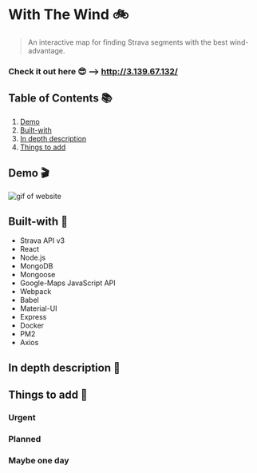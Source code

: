 # With The Wind 🚲

>An interactive map for finding Strava segments with the best wind-advantage.

### Check it out here 😎 --> http://3.139.67.132/

## Table of Contents 📚

1. [Demo](#Demo-)
1. [Built-with](#Built-with-)
1. [In depth description](#In-depth-description-)
1. [Things to add](#Things-to-add-)

## Demo 🎬

<img src="readmeAssets/wind2.gif" alt="gif of website">



## Built-with 💪
 + Strava API v3
 + React
 + Node.js
 + MongoDB
 + Mongoose
 + Google-Maps JavaScript API
 + Webpack
 + Babel
 + Material-UI
 + Express
 + Docker
 + PM2
 + Axios

## In depth description 🔎

## Things to add 📝

### Urgent

### Planned

### Maybe one day
